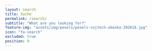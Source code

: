 ```yaml
---
layout: search
title: Suche
permalink: /search/
subtitle: "What are you looking for?"
feature-img: "assets/img/pexels/pexels-vojtech-okenka-392018.jpg"
icon: "fa-search"
excluded: true
position: 9
---
```

